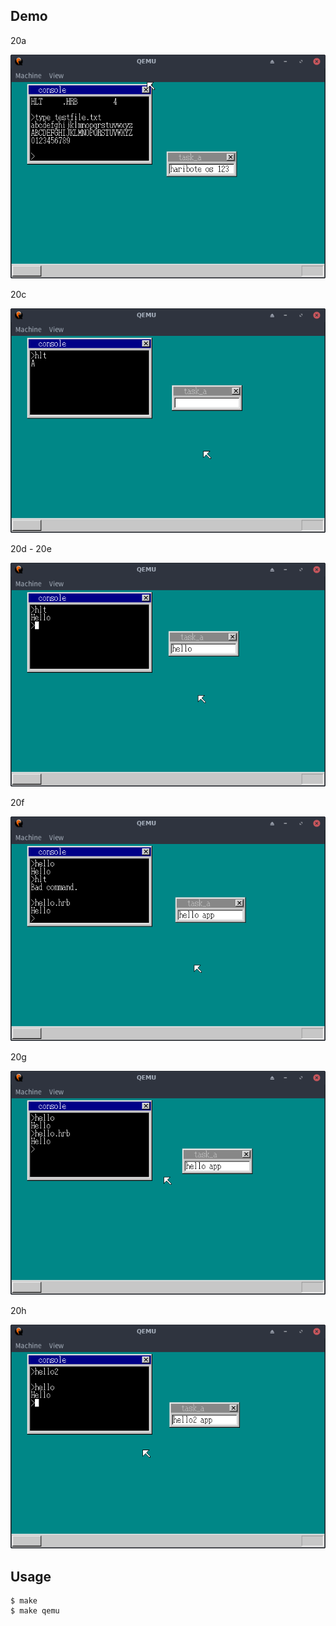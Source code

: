 ## Demo

20a

![template](https://github.com/watermelon892/OSPractice/blob/master/20_API/pic/20a.png)

20c

![template](https://github.com/watermelon892/OSPractice/blob/master/20_API/pic/20c.png)

20d - 20e

![template](https://github.com/watermelon892/OSPractice/blob/master/20_API/pic/20d.png)

20f

![template](https://github.com/watermelon892/OSPractice/blob/master/20_API/pic/20f.png)

20g

![template](https://github.com/watermelon892/OSPractice/blob/master/20_API/pic/20g.png)

20h

![template](https://github.com/watermelon892/OSPractice/blob/master/20_API/pic/20h.png)

## Usage

```
$ make
$ make qemu
```

